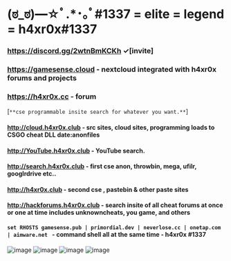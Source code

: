 
# (ಠ_ಠ)━☆ﾟ.*･｡ﾟ#1337 = elite = legend = h4xr0x#1337

### https://discord.gg/2wtnBmKCKh ✓[invite]

### https://gamesense.cloud - nextcloud integrated with h4xr0x forums and projects

### https://h4xr0x.cc - forum
[```**cse programmable insite search for whatever you want.**```]
   

#### http://cloud.h4xr0x.club - src sites, cloud sites, programming loads to CSGO cheat DLL date:anonfiles

#### http://YouTube.h4xr0x.club - YouTube search. 

#### http://search.h4xr0x.club - first cse anon, throwbin, mega, ufilr, googlrdrive etc..

#### http://h4xr0x.club - second cse , pastebin & other paste sites

#### http://hackforums.h4xr0x.club - search insite of all cheat forums at once or one at time includes unknowncheats, you game, and others 

#### ```set RHOSTS gamesense.pub | primordial.dev | neverlose.cc | onetap.com | aimware.net ```  - command shell all at the same time - h4xr0x #1337
![image](https://user-images.githubusercontent.com/65768277/167855754-446dee7b-fbf7-46a5-9dd6-320b5f44393a.png)
![image](https://user-images.githubusercontent.com/65768277/167302114-262e4f4d-a935-46de-ae79-529c8fe79fe7.png)
![image](https://user-images.githubusercontent.com/65768277/167855842-ab7f3efd-eae9-4f7b-83c9-c772f0572e5c.png)
![image](https://user-images.githubusercontent.com/65768277/167855927-5e850f3d-5da6-4dde-89b2-6a185f017ac5.png)



